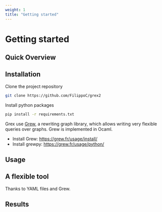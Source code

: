 ```yaml
---
weight: 1
title: "Getting started"
---
```


# Getting started

## Quick Overview

## Installation

Clone the project repository
```bash
git clone https://github.com/FilippoC/grex2
```

Install python packages
```bash
pip install -r requirements.txt
```

Grex use [Grew](https://grew.fr/), a rewriting graph library, which allows writing very flexible queries over graphs. Grew is implemented in Ocaml.

- Install Grew: https://grew.fr/usage/install/
- Install grewpy: https://grew.fr/usage/python/

## Usage

## A flexible tool

Thanks to YAML files and Grew.



## Results

